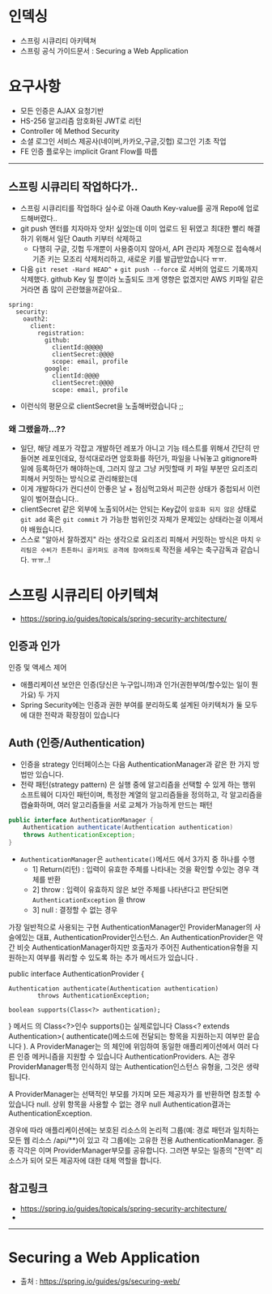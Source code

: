 # 인덱싱

- 스프링 시큐리티 아키텍쳐
- 스프링 공식 가이드문서 : Securing a Web Application



# 요구사항
- 모든 인증은 AJAX 요청기반
- HS-256 알고리즘 암호화된 JWT로 리턴
- Controller 에 Method Security 
- 소셜 로그인 서비스 제공사(네이버,카카오,구글,깃헙) 로그인 기초 작업
- FE 인증 플로우는 implicit Grant Flow를 따름


------------------

## 스프링 시큐리티 작업하다가..
- 스프링 시큐리티를 작업하다 실수로 아래 Oauth Key-value를 공개 Repo에 업로드해버렸다..
- git push 엔터를 치자마자 앗차! 싶었는데 이미 업로드 된 뒤였고 최대한 빨리 해결하기 위해서 일단 Oauth 키부터 삭제하고
  - 다행히 구글, 깃헙 두개뿐이 사용중이지 않아서, API 관리자 계정으로 접속해서 기존 키는 모조리 삭제처리하고, 새로운 키를 발급받았습니다 ㅠㅠ.
- 다음 `git reset -Hard HEAD^` + `git push --force` 로 서버의 업로드 기록까지 삭제했다. github Key 일 뿐이라 노출되도 크게 영향은 없겠지만 AWS 키파일 같은거라면 좀 많이 곤란했을꺼같아요.. 

```text
spring:
  security:
    oauth2:
      client:
        registration:
          github:
            clientId:@@@@@ 
            clientSecret:@@@@
            scope: email, profile
          google:
            clientId:@@@@
            clientSecret:@@@@
            scope: email, profile
```
- 이런식의 평문으로 clientSecret을 노출해버렸습니다 ;;

### 왜 그랬을까...??
- 일단, 해당 레포가 각잡고 개발하던 레포가 아니고 기능 테스트를 위해서 간단히 만들어본 레포인데요, 정석대로라면 암호화를 하던가, 파일을 나눠놓고 gitignore파일에 등록하던가 해야하는데, 그러지 않고 그냥 커밋할때 키 파일 부분만 요리조리 피해서 커밋하는 방식으로 관리해왔는데
- 이게 개발하다가 컨디션이 안좋은 날 + 점심먹고와서 피곤한 상태가 중첩되서 이런 일이 벌어졌습니다.. 
- clientSecret 같은 외부에 노출되어서는 안되는 Key값이 `암호화 되지 않은` 상태로  `git add` 혹은 `git commit` 가 가능한 범위인것 자체가 문제있는 상태라는걸 이제서야 배웠습니다.
- 스스로 "알아서 잘하겠지" 라는 생각으로 요리조리 피해서 커밋하는 방식은 마치 `우리팀은 수비가 튼튼하니 골키퍼도 공격에 참여하도록` 작전을 세우는 축구감독과 같습니다. ㅠㅠ..!



# 스프링 시큐리티 아키텍쳐
- https://spring.io/guides/topicals/spring-security-architecture/

## 인증과 인가
인증 및 액세스 제어
- 애플리케이션 보안은 인증(당신은 누구입니까)과 인가(권한부여/할수있는 일이 뭔가요) 두 가지 
- Spring Security에는 인증과 권한 부여를 분리하도록 설계된 아키텍처가 둘 모두에 대한 전략과 확장점이 있습니다

## Auth (인증/Authentication) 
- 인증을 strategy 인터페이스는 다음 AuthenticationManager과 같은 한 가지 방법만 있습니다.
- 전략 패턴(strategy pattern) 은 실행 중에 알고리즘을 선택할 수 있게 하는 행위 소프트웨어 디자인 패턴이며, 특정한 계열의 알고리즘들을 정의하고, 각 알고리즘을 캡슐화하며, 여러 알고리즘들을 서로 교체가 가능하게 만드는 패턴

```java
public interface AuthenticationManager {
    Authentication authenticate(Authentication authentication)
    throws AuthenticationException;
}
```
- `AuthenticationManager`은 `authenticate()`메서드 에서 3가지 중 하나를 수행
  - 1] Return(리턴) : 입력이 유효한 주체를 나타내는 것을 확인할 수있는 경우 객체를 반환
  - 2] throw : 입력이 유효하지 않은 보안 주체를 나타낸다고 판단되면 `AuthenticationException` 을 throw
  - 3] null : 결정할 수 없는 경우

가장 일반적으로 사용되는 구현 AuthenticationManager인 ProviderManager의 사슬에있는 대표, AuthenticationProvider인스턴스. An AuthenticationProvider은 약간 비슷 AuthenticationManager하지만 호출자가 주어진 Authentication유형을 지원하는지 여부를 쿼리할 수 있도록 하는 추가 메서드가 있습니다 .

public interface AuthenticationProvider {

	Authentication authenticate(Authentication authentication)
			throws AuthenticationException;

	boolean supports(Class<?> authentication);
}
메서드 의 Class<?>인수 supports()는 실제로입니다 Class<? extends Authentication>( authenticate()메소드에 전달되는 항목을 지원하는지 여부만 묻습니다 ). A ProviderManager는 의 체인에 위임하여 동일한 애플리케이션에서 여러 다른 인증 메커니즘을 지원할 수 있습니다 AuthenticationProviders. A는 경우 ProviderManager특정 인식하지 않는 Authentication인스턴스 유형을, 그것은 생략됩니다.

A ProviderManager는 선택적인 부모를 가지며 모든 제공자가 를 반환하면 참조할 수 있습니다 null. 상위 항목을 사용할 수 없는 경우 null Authentication결과는 AuthenticationException.

경우에 따라 애플리케이션에는 보호된 리소스의 논리적 그룹(예: 경로 패턴과 일치하는 모든 웹 리소스 /api/**)이 있고 각 그룹에는 고유한 전용 AuthenticationManager. 종종 각각은 이며 ProviderManager부모를 공유합니다. 그러면 부모는 일종의 "전역" 리소스가 되어 모든 제공자에 대한 대체 역할을 합니다.

## 참고링크
- https://spring.io/guides/topicals/spring-security-architecture/
- 


------------------


# Securing a Web Application
- 출처 : https://spring.io/guides/gs/securing-web/
